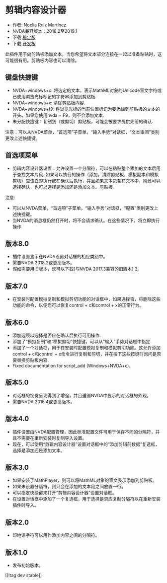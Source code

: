 # 剪辑内容设计器 #

*	作者: Noelia Ruiz Martínez.
*	NVDA兼容版本：2018.2至2019.1
*	下载 [稳定版][1]
*	下载 [开发板][2]

此插件用于向剪贴板添加文本，当您希望将文本部分连接在一起以准备粘贴时，这可能很有用。剪贴板内容也可以清除。

## 键盘快捷键 ##
*	NVDA+windows+c: 将选定的文本，表示MathML对象的Unicode盲文字符或已使用浏览光标标记的字符串添加到剪贴板.
*	NVDA+windows+x: 清除剪贴板内容.
*	NVDA+windows+f9: 将浏览光标的当前位置标记为要添加到剪贴板的文本的开头。如果您使用nvda + F9，则不会添加文本.
*	 未分配快捷键：复制到（或剪切）剪贴板，可能会被要求提供先前的确认.

注意：可以从NVDA菜单，“首选项”子菜单，“输入手势”对话框，“文本审阅”类别更改上述快捷键。

## 首选项菜单 ##
*	剪辑内容设计器设置：允许设置一个分隔符，可以在粘贴整个添加的文本后用于查找文本片段.
如果可以执行的操作（添加，清除剪贴板，模拟副本和模拟剪切）应该立即执行或在确认后执行，并且如果文本包含在文本中，则还可以选择确认，也可以选择是添加还是添加文本。剪贴板.

注意:

*	可以从NVDA菜单，“首选项”子菜单，“输入手势”对话框，“配置”类别更改上述快捷键。
*	当NVDA的消息框仍然打开时，将不会请求确认。在这些情况下，将立即执行操作

## 版本8.0 ##

* 插件设置显示在NVDA设置对话框的相应类别中。
* 需要NVDA 2018.2或更高版本。
* 假如需要用旧版本，您可以下载[与NVDA 2017.3兼容的旧版本] [3]。

## 版本7.0

* 在安装时配置模拟复制和模拟剪切功能的对话框中，如果选择否，将删除这些功能的命令，以便您可以恢复control + c和control +
  x的正常行为。

## 版本6.0

*	 添加选项以选择是否应在确认后执行可用操作.
*	添加了“模拟复制”和“模拟剪切”快捷键，可以从“输入”手势对话框中指定.
*	 添加了一个对话框，用于在安装时配置模拟复制和模拟剪切功能。这允许添加control + c和control + x命令进行复制和剪切，并在按下这些按键时询问是否要替换剪贴板内容.
*	Fixed documentation for script_add (Windows+NVDA+c).

## 版本5.0 ##

*	对话框的视觉呈现得到了增强，并且遵循NVDA中显示的对话框的外观。
*	需要NVDA 2016.4或更高版本。

## 版本4.0 ##
*	插件设置由NVDA配置管理，因此标准配置文件可用于保存不同的分隔符，并且不需要在重新安装时复制导入设置。
*	现在，可以使用“剪辑内容设计器”设置对话框中的“添加剪辑前数据”复选框，选择是添加还是添加文本。

## 版本3.0 ##
*	如果安装了MathPlayer，则可以将MathML对象的盲文表示添加到剪贴板。
*	如果未设置分隔符，则只会在添加的文本段之间放置一行。
*	可以指定快捷键来打开“剪辑内容设计器”设置对话框。
*	在设置对话框中添加了一个复选框，用于选择是否应复制分隔符以在重新安装插件时导入。

## 版本2.0 ##
*	印地语字符可以用作添加内容之间的分隔符。

## 版本1.0 ##
*	发布初始版本。


[[!tag dev stable]]

[1]: https://addons.nvda-project.org/files/get.php?file=ccd

[2]: https://addons.nvda-project.org/files/get.php?file=ccd-dev

[3]: https://addons.nvda-project.org/files/get.php?file=ccd-o

